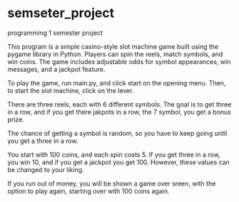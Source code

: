 # semseter_project
programming 1 semester project

This program is a simple casino-style slot machine game built using the pygame library in Python. Players can spin the reels, match symbols, and win coins. The game includes adjustable odds for symbol appearances, win messages, and a jackpot feature.

To play the game, run main.py, and click start on the opening menu. Then, to start the slot machine, click on the lever. 

There are three reels, each with 6 different symbols. The goal is to get three in a row, and if you get there jakpots in a row, the 7 symbol, you get a bonus prize. 

The chance of getting a symbol is random, so you have to keep going until you get a three in a row.

You start with 100 coins, and each spin costs 5. If you get three in a row, you win 10, and if you get a jackpot you get 100. However, these values can be changed to your liking.

If you run out of money, you will be shown a game over sreen, with the option to play again, starting over with 100 coins again.

